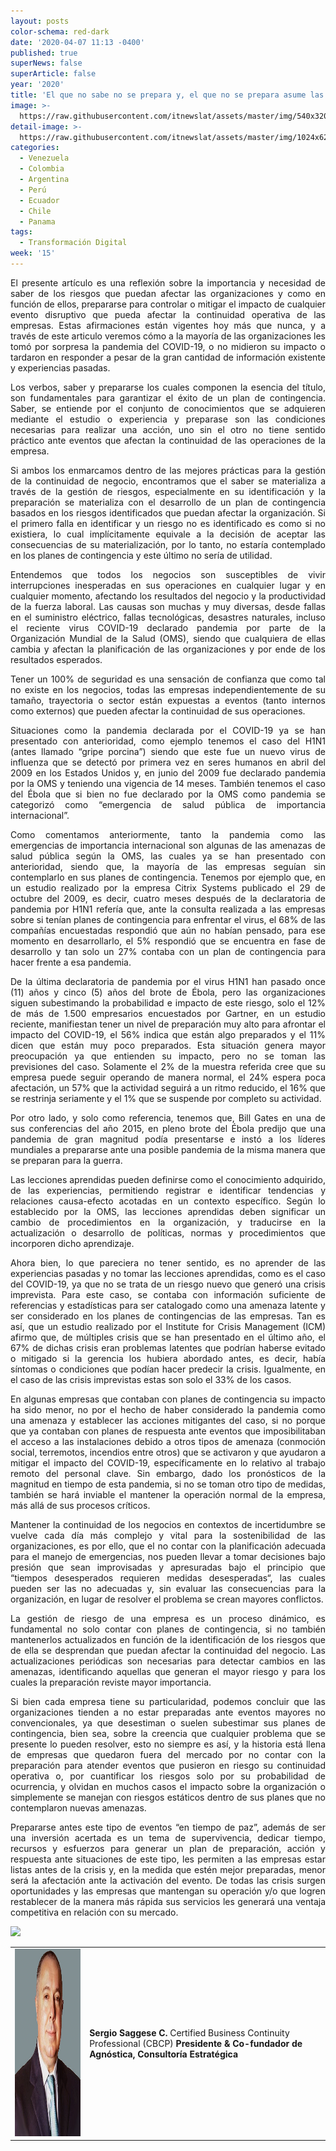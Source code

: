 ```yaml
---
layout: posts
color-schema: red-dark
date: '2020-04-07 11:13 -0400'
published: true
superNews: false
superArticle: false
year: '2020'
title: 'El que no sabe no se prepara y, el que no se prepara asume las consecuencias.'
image: >-
  https://raw.githubusercontent.com/itnewslat/assets/master/img/540x320/Almacenamiento-datos-p.jpg
detail-image: >-
  https://raw.githubusercontent.com/itnewslat/assets/master/img/1024x620/Almacenamiento-datos-g.jpg
categories:
  - Venezuela
  - Colombia
  - Argentina
  - Perú
  - Ecuador
  - Chile
  - Panama
tags:
  - Transformación Digital
week: '15'
---
```

<p style="text-align: justify;">El presente artículo es una reflexión sobre la importancia y necesidad de saber de los riesgos que puedan afectar las organizaciones y como en función de ellos, prepararse para controlar o mitigar el impacto de cualquier evento disruptivo que pueda afectar la continuidad operativa de las empresas. Estas afirmaciones están vigentes hoy más que nunca, y a través de este articulo veremos cómo a la mayoría de las organizaciones les tomó por sorpresa la pandemia del COVID-19, o no midieron su impacto o tardaron en responder a pesar de la gran cantidad de información existente y experiencias pasadas. </p>

<p style="text-align: justify;">Los verbos, saber y prepararse los cuales componen la esencia del título, son fundamentales para garantizar el éxito de un plan de contingencia. Saber, se entiende por el conjunto de conocimientos que se adquieren mediante el estudio o experiencia y preparase son las condiciones necesarias para realizar una acción, uno sin el otro no tiene sentido práctico ante eventos que afectan la continuidad de las operaciones de la empresa. </p>

<p style="text-align: justify;">Si ambos los enmarcamos dentro de las mejores prácticas para la gestión de la continuidad de negocio, encontramos que el saber se materializa a través de la gestión de riesgos, especialmente en su identificación y la preparación se materializa con el desarrollo de un plan de contingencia basados en los riesgos identificados que puedan afectar la organización. Si el primero falla en identificar y un riesgo no es identificado es como si no existiera, lo cual implícitamente equivale a la decisión de aceptar las consecuencias de su materialización, por lo tanto, no estaría contemplado en los planes de contingencia y este último no sería de utilidad. </p>

<p style="text-align: justify;">Entendemos que todos los negocios son susceptibles de vivir interrupciones inesperadas en sus operaciones en cualquier lugar y en cualquier momento, afectando los resultados del negocio y la productividad de la fuerza laboral. Las causas son muchas y muy diversas, desde fallas en el suministro eléctrico, fallas tecnológicas, desastres naturales, incluso el reciente virus COVID-19 declarado pandemia por parte de la Organización Mundial de la Salud (OMS), siendo que cualquiera de ellas cambia y afectan la planificación de las organizaciones y por ende de los resultados esperados. </p> 

<p style="text-align: justify;">Tener un 100% de seguridad es una sensación de confianza que como tal no existe en los negocios, todas las empresas independientemente de su tamaño, trayectoria o sector están expuestas a eventos (tanto internos como externos) que pueden afectar la continuidad de sus operaciones.</p>

<p style="text-align: justify;">Situaciones como la pandemia declarada por el COVID-19 ya se han presentado con anterioridad, como ejemplo tenemos el caso del H1N1 (antes llamado “gripe porcina”) siendo que este fue un nuevo virus de influenza que se detectó por primera vez en seres humanos en abril del 2009 en los Estados Unidos y, en junio del 2009 fue declarado pandemia por la OMS y teniendo una vigencia de 14 meses. También tenemos el caso del Ébola que si bien no fue declarado por la OMS como pandemia se categorizó como “emergencia de salud pública de importancia internacional”.</p>

<p style="text-align: justify;">Como comentamos anteriormente, tanto la pandemia como las emergencias de importancia internacional son algunas de las amenazas de salud pública según la OMS, las cuales ya se han presentado con anterioridad, siendo que, la mayoría de las empresas seguían sin contemplarlo en sus planes de contingencia. Tenemos por ejemplo que, en un estudio realizado por la empresa Citrix Systems publicado el 29 de octubre del 2009, es decir, cuatro meses después de la declaratoria de pandemia por H1N1 refería que, ante la consulta realizada a las empresas sobre si tenían planes de contingencia para enfrentar el virus, el 68% de las compañías encuestadas respondió que aún no habían pensado, para ese momento en desarrollarlo, el 5% respondió que se encuentra en fase de desarrollo y tan solo un 27% contaba con un plan de contingencia para hacer frente a esa pandemia. </p>

<p style="text-align: justify;">De la última declaratoria de pandemia por el virus H1N1 han pasado once (11) años y cinco (5) años del brote de Ébola, pero las organizaciones siguen subestimando la probabilidad e impacto de este riesgo, solo el 12% de más de 1.500 empresarios encuestados por Gartner, en un estudio reciente, manifiestan tener un nivel de preparación muy alto para afrontar el impacto del COVID-19, el 56% indica que están algo preparados y el 11% dicen que están muy poco preparados. Esta situación genera mayor preocupación ya que entienden su impacto, pero no se toman las previsiones del caso.  Solamente el 2% de la muestra referida cree que su empresa puede seguir operando de manera normal, el 24% espera poca afectación, un 57% que la actividad seguirá a un ritmo reducido, el 16% que se restrinja seriamente y el 1% que se suspende por completo su actividad. </p>

<p style="text-align: justify;">Por otro lado, y solo como referencia, tenemos que, Bill Gates en una de sus conferencias del año 2015, en pleno brote del Ébola predijo que una pandemia de gran magnitud podía presentarse e instó a los líderes mundiales a prepararse ante una posible pandemia de la misma manera que se preparan para la guerra. </p>

<p style="text-align: justify;">Las lecciones aprendidas pueden definirse como el conocimiento adquirido, de las experiencias, permitiendo registrar e identificar tendencias y relaciones causa-efecto acotadas en un contexto específico. Según lo establecido por la OMS, las lecciones aprendidas deben significar un cambio de procedimientos en la organización, y traducirse en la actualización o desarrollo de políticas, normas y procedimientos que incorporen dicho aprendizaje.</p> 

<p style="text-align: justify;">Ahora bien, lo que pareciera no tener sentido, es no aprender de las experiencias pasadas y no tomar las lecciones aprendidas, como es el caso del COVID-19, ya que no se trata de un riesgo nuevo que generó una crisis imprevista. Para este caso, se contaba con información suficiente de referencias y estadísticas para ser catalogado como una amenaza latente y ser considerado en los planes de contingencias de las empresas. Tan es así, que un estudio realizado por el Institute for Crisis Management (ICM) afirmo que, de múltiples crisis que se han presentado en el último año, el 67% de dichas crisis eran problemas latentes que podrían haberse evitado o mitigado si la gerencia los hubiera abordado antes, es decir, había síntomas o condiciones que podían hacer predecir la crisis. Igualmente, en el caso de las crisis imprevistas estas son solo el 33% de los casos.</p> 

<p style="text-align: justify;">En algunas empresas que contaban con planes de contingencia su impacto ha sido menor, no por el hecho de haber considerado la pandemia como una amenaza y establecer las acciones mitigantes del caso, si no porque que ya contaban con  planes de respuesta ante eventos que imposibilitaban el acceso a las instalaciones debido a otros tipos de amenaza (conmoción social, terremotos, incendios entre otros) que se activaron y que ayudaron a mitigar el impacto del  COVID-19, específicamente en lo relativo al trabajo remoto del personal clave. Sin embargo, dado los pronósticos de la magnitud en tiempo de esta pandemia, si no se toman otro tipo de medidas, también se hará inviable el mantener la operación normal de la empresa, más allá de sus procesos críticos. </p>

<p style="text-align: justify;">Mantener la continuidad de los negocios en contextos de incertidumbre se vuelve cada día más complejo y vital para la sostenibilidad de las organizaciones, es por ello, que el no contar con la planificación adecuada para el manejo de emergencias, nos pueden llevar a tomar decisiones bajo presión que sean improvisadas y apresuradas bajo el principio que “tiempos desesperados requieren medidas desesperadas“, las cuales pueden ser las no adecuadas y, sin evaluar las consecuencias para la organización, en lugar de resolver el problema se crean mayores conflictos. </p>

<p style="text-align: justify;">La gestión de riesgo de una empresa es un proceso dinámico, es fundamental no solo contar con planes de contingencia, si no también mantenerlos actualizados en función de la identificación de los riesgos que de ella se desprendan que puedan afectar la continuidad del negocio. Las actualizaciones periódicas son necesarias para detectar cambios en las amenazas, identificando aquellas que generan el mayor riesgo y para los cuales la preparación reviste mayor importancia.</p>

<p style="text-align: justify;">Si bien cada empresa tiene su particularidad, podemos concluir que las organizaciones tienden a no estar preparadas ante eventos mayores no convencionales, ya que desestiman o suelen subestimar sus planes de contingencia, bien sea, sobre la creencia que cualquier problema que se presente lo pueden resolver, esto no siempre es así, y la historia está llena de empresas que quedaron fuera del mercado por no contar con la preparación para atender eventos que pusieron en riesgo su continuidad operativa o, por cuantificar los riesgos solo por su probabilidad de ocurrencia, y olvidan en muchos casos el impacto sobre la organización o simplemente se manejan con riesgos estáticos dentro de sus planes que no contemplaron nuevas amenazas. </p>

<p style="text-align: justify;">Prepararse antes este tipo de eventos “en tiempo de paz”, además de ser una inversión acertada es un tema de supervivencia, dedicar tiempo, recursos y esfuerzos para generar un plan de preparación, acción y respuesta ante situaciones de este tipo, les permiten a las empresas estar listas antes de la crisis y, en la medida que estén mejor preparadas, menor será la afectación ante la activación del evento. De todas las crisis surgen oportunidades y las empresas que mantengan su operación y/o que logren restablecer de la manera más rápida sus servicios les generará una ventaja competitiva en relación con su mercado.</p>

<table style="height: 352px;" width="622">
<tbody>
<tr>
<td><img class="alignnone" src="https://raw.githubusercontent.com/itnewslat/assets/master/img/300x300/Sergio-Saggese.jpg" alt="" width="300" height="300" /></td>
  <td><Strong>Sergio Saggese C.</Strong>
 Certified Business Continuity Professional (CBCP)
<Strong>Presidente & Co-fundador de Agnóstica, Consultoría Estratégica </Strong></td>


<img src="https://tracker.metricool.com/c3po.jpg?hash=56f88a41e39ab42c063cc51676587a04"/>
